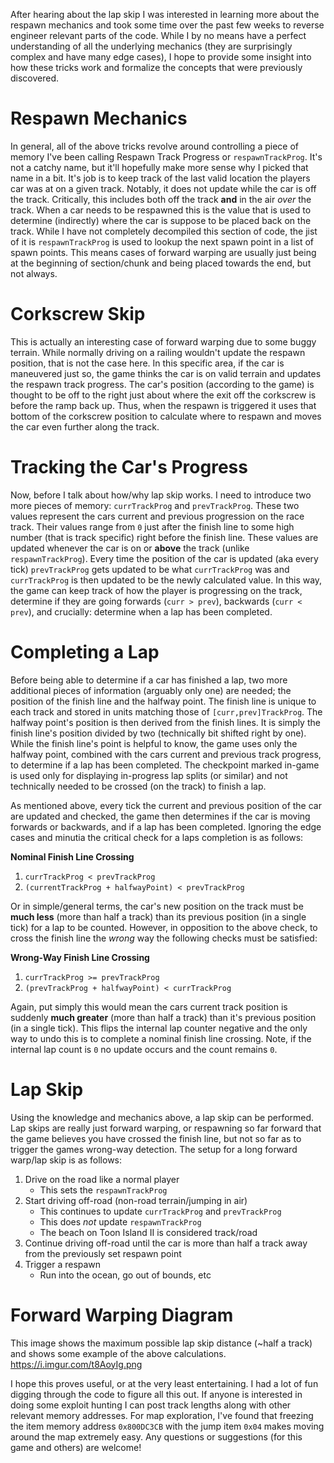 After hearing about the lap skip I was interested in learning more about the respawn mechanics and took some time over the past few weeks to reverse engineer relevant parts of the code. While I by no means have a perfect understanding of all the underlying mechanics (they are surprisingly complex and have many edge cases), I hope to provide some insight into how these tricks work and formalize the concepts that were previously discovered. 


# Respawn Mechanics
In general, all of the above tricks revolve around controlling a piece of memory I've been calling Respawn Track Progress or `respawnTrackProg`. It's not a catchy name, but it'll hopefully make more sense why I picked that name in a bit. It's job is to keep track of the last valid location the players car was at on a given track. Notably, it does not update while the car is off the track. Critically, this includes both off the track **and** in the air _over_ the track. When a car needs to be respawned this is the value that is used to determine (indirectly) where the car is suppose to be placed back on the track. While I have not completely decompiled this section of code, the jist of it is `respawnTrackProg` is used to lookup the next spawn point in a list of spawn points. This means cases of forward warping are usually just being at the beginning of section/chunk and being placed towards the end, but not always.


# Corkscrew Skip
This is actually an interesting case of forward warping due to some buggy terrain. While normally driving on a railing wouldn't update the respawn position, that is not the case here. In this specific area, if the car is maneuvered just so, the game thinks the car is on valid terrain and updates the respawn track progress. The car's position (according to the game) is thought to be off to the right just about where the exit off the corkscrew is before the ramp back up. Thus, when the respawn is triggered it uses that bottom of the corkscrew position to calculate where to respawn and moves the car even further along the track.


# Tracking the Car's Progress
Now, before I talk about how/why lap skip works. I need to introduce two more pieces of memory: `currTrackProg` and `prevTrackProg`. These two values represent the cars current and previous progression on the race track. Their values range from `0` just after the finish line to some high number (that is track specific) right before the finish line. These values are updated whenever the car is on or **above** the track (unlike `respawnTrackProg`). Every time the position of the car is updated (aka every tick) `prevTrackProg` gets updated to be what `currTrackProg` was and `currTrackProg` is then updated to be the newly calculated value. In this way, the game can keep track of how the player is progressing on the track, determine if they are going forwards (`curr > prev`), backwards (`curr < prev`), and crucially: determine when a lap has been completed.


# Completing a Lap
Before being able to determine if a car has finished a lap, two more additional pieces of information (arguably only one) are needed; the position of the finish line and the halfway point. The finish line is unique to each track and stored in units matching those of `[curr,prev]TrackProg`. The halfway point's position is then derived from the finish lines. It is simply the finish line's position divided by two (technically bit shifted right by one). While the finish line's point is helpful to know, the game uses only the halfway point, combined with the cars current and previous track progress, to determine if a lap has been completed. The checkpoint marked in-game is used only for displaying in-progress lap splits (or similar) and not technically needed to be crossed (on the track) to finish a lap.

As mentioned above, every tick the current and previous position of the car are updated and checked, the game then determines if the car is moving forwards or backwards, and if a lap has been completed. Ignoring the edge cases and minutia the critical check for a laps completion is as follows:

**Nominal Finish Line Crossing**
1. `currTrackProg < prevTrackProg`
2. `(currentTrackProg + halfwayPoint) < prevTrackProg`

Or in simple/general terms, the car's new position on the track must be **much less** (more than half a track) than its previous position (in a single tick) for a lap to be counted. However, in opposition to the above check, to cross the finish line the _wrong_ way the following checks must be satisfied:

**Wrong-Way Finish Line Crossing**
1. `currTrackProg >= prevTrackProg`
2. `(prevTrackProg + halfwayPoint) < currTrackProg`

Again, put simply this would mean the cars current track position is suddenly **much greater** (more than half a track) than it's previous position (in a single tick). This flips the internal lap counter negative and the only way to undo this is to complete a nominal finish line crossing. Note, if the internal lap count is `0` no update occurs and the count remains `0`.

# Lap Skip
Using the knowledge and mechanics above, a lap skip can be performed. Lap skips are really just forward warping, or respawning so far forward that the game believes you have crossed the finish line, but not so far as to trigger the games wrong-way detection. The setup for a long forward warp/lap skip is as follows:
1. Drive on the road like a normal player 
	* This sets the `respawnTrackProg`
2. Start driving off-road (non-road terrain/jumping in air)
	* This continues to update `currTrackProg` and `prevTrackProg`
	* This does _not_ update `respawnTrackProg`
	* The beach on Toon Island II is considered track/road
3. Continue driving off-road until the car is more than half a track away from the previously set respawn point
4. Trigger a respawn
	* Run into the ocean, go out of bounds, etc

# Forward Warping Diagram
This image shows the maximum possible lap skip distance (~half a track) and shows some example of the above calculations.
https://i.imgur.com/t8AoyIg.png


I hope this proves useful, or at the very least entertaining. I had a lot of fun digging through the code to figure all this out. If anyone is interested in doing some exploit hunting I can post track lengths along with other relevant memory addresses. For map exploration, I've found that freezing the item memory address `0x800DC3CB` with the jump item `0x04` makes moving around the map extremely easy. Any questions or suggestions (for this game and others) are welcome!